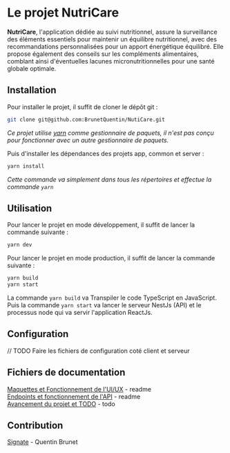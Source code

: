 # Le projet NutriCare

**NutriCare**, l'application dédiée au suivi nutritionnel, assure la surveillance des éléments essentiels pour maintenir un équilibre nutritionnel, avec des recommandations personnalisées pour un apport énergétique équilibré. Elle propose également des conseils sur les compléments alimentaires, comblant ainsi d'éventuelles lacunes micronutritionnelles pour une santé globale optimale.

## Installation

Pour installer le projet, il suffit de cloner le dépôt git :

```bash
git clone git@github.com:BrunetQuentin/NutiCare.git
```
*Ce projet utilise [yarn](https://yarnpkg.com/) comme gestionnaire de paquets, il n'est pas conçu pour fonctionner avec un autre gestionnaire de paquets.*

Puis d'installer les dépendances des projets app, common et server :
```bash
yarn install
```
*Cette commande va simplement dans tous les répertoires et effectue la commande `yarn`*


## Utilisation

Pour lancer le projet en mode développement, il suffit de lancer la commande suivante :
```bash
yarn dev
```

Pour lancer le projet en mode production, il suffit de lancer la commande suivante :
```bash
yarn build
yarn start
```
La commande `yarn build` va Transpiler le code TypeScript en JavaScript.
Puis la commande `yarn start` va lancer le serveur NestJs (API) et le processus node qui va servir l'application ReactJs.

## Configuration

// TODO
Faire les fichiers de configuration coté client et serveur

## Fichiers de documentation
[Maquettes et Fonctionnement de l'UI/UX](app/README.md) - readme\
[Endpoints et fonctionnement de l'API](server/README.md) - readme\
[Avancement du projet et TODO](TODO.md) - todo

## Contribution
[Signate](https://github.com/BrunetQuentin) - Quentin Brunet
